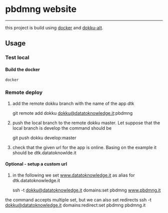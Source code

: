 pbdmng website
==============

---

this project is build using [docker](http://docker.io) and [dokku-alt](https://github.com/dokku-alt/dokku-alt).

Usage
-----

### Test local

#### Build the docker

```
docker
```

### Remote deploy

1.	add the remote dokku branch with the name of the app dtk

	git remote add dokku dokku@datatoknowledge.it:pbdmng

2.	push the local branch to the remote dokku master. Let suppose that the local branch is develop the command should be

	git push dokku develop:master

3.	check that the given url for the app is online. Basing on the example it should be dtk.datatoknowlde.it

#### Optional - setup a custom url

1.	in the following we set www.datatoknowledge.it as alias for dtk.datatoknowledge.it

	ssh -t dokku@datatoknowledge.it domains:set pbdmng www.pbdmng.it

the command accepts multiple set, but we can also set redirects ssh -t dokku@datatoknowledge.it domains:redirect:set pbdmng pbdmng.it
